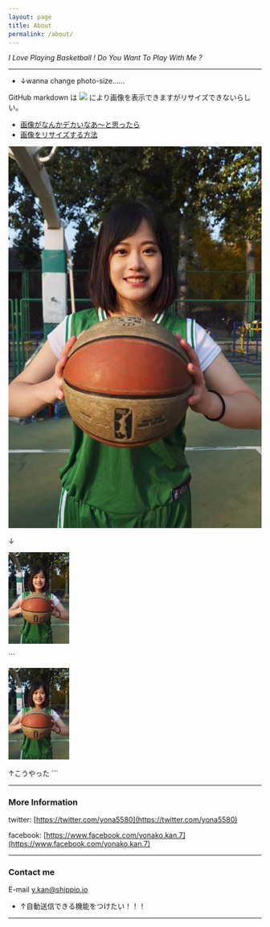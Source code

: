 ```yaml
---
layout: page
title: About
permalink: /about/
---
```




*I Love Playing Basketball ! Do You Want To Play With Me ?*

***

* ↓wanna change photo-size......

GitHub markdown は ![](url) により画像を表示できますがリサイズできないらしい。
* [画像がなんかデカいなあ〜と思ったら](https://qiita.com/hkusu/items/1ba2de200f731e5ef374)
* [画像をリサイズする方法](http://uupaa.hatenablog.com/entry/2015/07/30/144421)

![alt](/../images/yona_basketball.jpg)

↓

<p><img src="/../images/yona_basketball.jpg" alt="写真" width="24%" height="50%"></p>
```
<p><img src="/../images/yona_basketball.jpg" alt="写真" width="24%" height="50%"></p>
↑こうやった
```



***

### More Information


twitter:
[https://twitter.com/yona5580](https://twitter.com/yona5580)

facebook:
[https://www.facebook.com/yonako.kan.7](https://www.facebook.com/yonako.kan.7)

***

### Contact me

E-mail
[y.kan@shippio.io](y.kan@shippio.io)

* ↑自動送信できる機能をつけたい！！！

***
